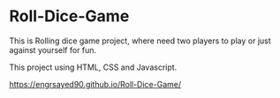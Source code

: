 # Roll-Dice-Game
This is  Rolling dice game project, where need two players to play or just against yourself for fun.

This project using HTML, CSS and Javascript.

https://engrsayed90.github.io/Roll-Dice-Game/
